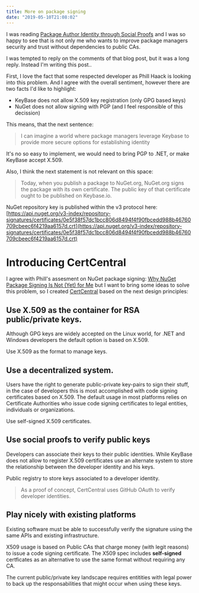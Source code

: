 ```yaml
---
title: More on package signing
date: "2019-05-10T21:08:02"
---
```


I was reading [Package Author Identity through Social Proofs](https://haacked.com/archive/2019/05/10/friend-signing-packgages/) and I was so happy to see that is not only me who wants to improve package managers security and trust without dependencies to public CAs.

I was tempted to reply on the comments of that blog post, but it was a long reply. Instead I'm writing this post..

First, I love the fact that some respected developer as Phill Haack is looking into this problem. And I agree with the overall sentiment, however there are two facts I'd like to highlight: 

- KeyBase does not allow X.509 key registration (only GPG based keys)
- NuGet does not allow signing with PGP (and I feel responsible of this decission)

This means, that the next sentence:

>I can imagine a world where package managers leverage Keybase to provide more secure options for establishing identity

It's no so easy to implement, we would need to bring PGP to .NET, or make KeyBase accept X.509.

Also, I think the next statement is not relevant on this space:

> Today, when you publish a package to NuGet.org, NuGet.org signs the package with its own certificate. The public key of that certificate ought to be published on Keybase.io.

NuGet repository key is published within the v3 protocol here: [https://api.nuget.org/v3-index/repository-signatures/certificates/0e5f38f57dc1bcc806d8494f4f90fbcedd988b46760709cbeec6f4219aa6157d.crt](https://api.nuget.org/v3-index/repository-signatures/certificates/0e5f38f57dc1bcc806d8494f4f90fbcedd988b46760709cbeec6f4219aa6157d.crt)

# Introducing CertCentral

I agree with Phill's assesment on NuGet package signing: [Why NuGet Package Signing Is Not (Yet) for Me](https://haacked.com/archive/2019/04/03/nuget-package-signing/) but I want to bring some ideas to solve this problem, so I created [CertCentral](https://certcentral.x509.online) based on the next design principles:

## Use X.509 as the container for RSA public/private keys. 

Although GPG keys are widely accepted on the Linux world, for .NET and Windows developers the default option is based on X.509. 

Use X.509 as the format to manage keys.

## Use a decentralized system.

Users have the right to generate public-private key-pairs to sign their stuff, in the case of developers this is most accomplished with code signing certificates based on X.509. The default usage in most platforms relies on Certificate Authorities who issue code signing certificates to legal entities, individuals or organizations. 

Use self-signed X.509 certificates.

## Use social proofs to verify public keys

Developers can associate their keys to their public identities. While KeyBase does not allow to register X.509 certificates use an alternate system to store the relationship between the developer identity and his keys.

Public registry to store keys associated to a developer identity.

> As a proof of concept, CertCentral uses GitHub OAuth to verify developer identities.

## Play nicely with existing platforms

Existing software must be able to successfully verify the signature using the same APIs and existing infrastructure.



X509 usage is based on Public CAs that charge money (with legit reasons) to issue a code signing certificate. The X509 spec includes **self-signed** certficates as an alternative to use the same format without requiring any CA. 


The current public/private key landscape requires entitities with legal power to back up the responsabilities that might occur when using these keys. 





